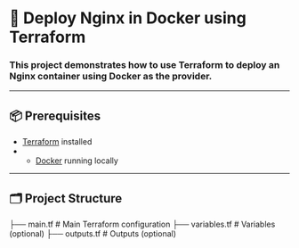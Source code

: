 # 🚀 Deploy Nginx in Docker using Terraform
### This project demonstrates how to use **Terraform** to deploy an **Nginx container** using **Docker** as the provider.

---
 
## 📦 Prerequisites
- [Terraform](https://www.terraform.io/downloads) installed
- - [Docker](https://www.docker.com/products/docker-desktop) running locally

---

## 🗂 Project Structure

├── main.tf # Main Terraform configuration
├── variables.tf # Variables (optional)
├── outputs.tf # Outputs (optional)
